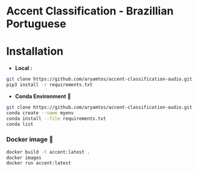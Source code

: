 # Accent Classification - Brazillian Portuguese

# **Installation**

- **Local :**

```bash
git clone https://github.com/aryamtos/accent-classification-audio.git
pip3 install -r requirements.txt
```

- **Conda Environment** 🐍

```bash
git clone https://github.com/aryamtos/accent-classification-audio.git
conda create --name myenv
conda install --file requirements.txt
conda list
```

### Docker image 🐳

```bash
docker build -t accent:latest .
docker images
docker run accent:latest 
```
